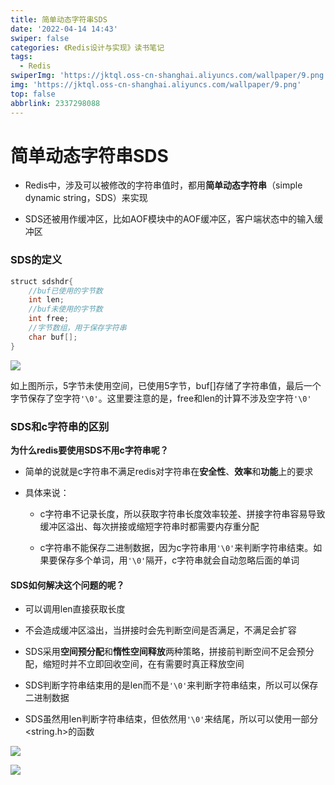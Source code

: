 ```yaml
---
title: 简单动态字符串SDS
date: '2022-04-14 14:43'
swiper: false
categories: 《Redis设计与实现》读书笔记
tags:
  - Redis
swiperImg: 'https://jktql.oss-cn-shanghai.aliyuncs.com/wallpaper/9.png'
img: 'https://jktql.oss-cn-shanghai.aliyuncs.com/wallpaper/9.png'
top: false
abbrlink: 2337298088
---
```



# 简单动态字符串SDS

*   Redis中，涉及可以被修改的字符串值时，都用**简单动态字符串**（simple dynamic string，SDS）来实现

*   SDS还被用作缓冲区，比如AOF模块中的AOF缓冲区，客户端状态中的输入缓冲区

### SDS的定义

```java
struct sdshdr{
    //buf已使用的字节数
    int len;
    //buf未使用的字节数
    int free;
    //字节数组，用于保存字符串
    char buf[];
}
```

![](https://jktql.oss-cn-shanghai.aliyuncs.com/article/简单动态字符串SDS/image_f1A7pv8nZyKsKzs7qGRMiJ.png)

如上图所示，5字节未使用空间，已使用5字节，buf\[]存储了字符串值，最后一个字节保存了空字符`'\0'`。这里要注意的是，free和len的计算不涉及空字符`'\0'`

### SDS和c字符串的区别

**为什么redis要使用SDS不用c字符串呢？**

*   简单的说就是c字符串不满足redis对字符串在**安全性**、**效率**和**功能**上的要求

*   具体来说：

    *   c字符串不记录长度，所以获取字符串长度效率较差、拼接字符串容易导致缓冲区溢出、每次拼接或缩短字符串时都需要内存重分配

    *   c字符串不能保存二进制数据，因为c字符串用`'\0'`来判断字符串结束。如果要保存多个单词，用`'\0'`隔开，c字符串就会自动忽略后面的单词

#### SDS如何解决这个问题的呢？

*   可以调用len直接获取长度

*   不会造成缓冲区溢出，当拼接时会先判断空间是否满足，不满足会扩容

*   SDS采用**空间预分配**和**惰性空间释放**两种策略，拼接前判断空间不足会预分配，缩短时并不立即回收空间，在有需要时真正释放空间

*   SDS判断字符串结束用的是len而不是`'\0'`来判断字符串结束，所以可以保存二进制数据

*   SDS虽然用len判断字符串结束，但依然用`'\0'`来结尾，所以可以使用一部分\<string.h>的函数

![](https://jktql.oss-cn-shanghai.aliyuncs.com/article/简单动态字符串SDS/image_gMouDbiuQY3GjxnTW8Jb3f.png)

![](https://jktql.oss-cn-shanghai.aliyuncs.com/article/简单动态字符串SDS/image_8MrRXUasjE8WtkuVTEEPx4.png)
